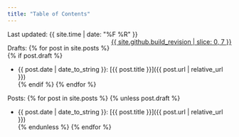 ```yaml
---
title: "Table of Contents"
---
```

Last updated: {{ site.time | date: "%F %R" }} <span style="float:right"><a href="{{site.github.repository_url | append: '/tree/master/docs' }}">{{ site.github.build_revision | slice: 0, 7 }}</a></span>

Drafts:
{% for post in site.posts %}
{% if post.draft %}
+ {{ post.date | date_to_string }}: [{{ post.title }}]({{ post.url | relative_url }})  
{% endif %}
{% endfor %}

Posts:
{% for post in site.posts %}
{% unless post.draft %}
+ {{ post.date | date_to_string }}: [{{ post.title }}]({{ post.url | relative_url }})  
{% endunless %}
{% endfor %}
